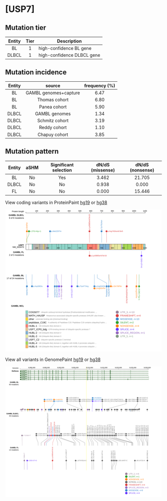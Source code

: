 # [USP7]

## Mutation tier

|Entity|Tier|Description               |
|:------:|:----:|--------------------------|
|BL    |1   |high-confidence BL gene   |
|DLBCL |1   |high-confidence DLBCL gene|
## Mutation incidence

|Entity|source               |frequency (%)|
|:------:|:---------------------:|:-------------:|
|BL    |GAMBL genomes+capture|6.47         |
|BL    |Thomas cohort        |6.80         |
|BL    |Panea cohort         |5.90         |
|DLBCL |GAMBL genomes        |1.34         |
|DLBCL |Schmitz cohort       |3.19         |
|DLBCL |Reddy cohort         |1.10         |
|DLBCL |Chapuy cohort        |3.85         |

## Mutation pattern

|Entity|aSHM|Significant selection|dN/dS (missense)|dN/dS (nonsense)|
|:------:|:----:|:---------------------:|:----------------:|:----------------:|
|BL    |No  |Yes                  |3.462           |21.705          |
|DLBCL |No  |No                   |0.938           | 0.000          |
|FL    |No  |No                   |0.000           |15.446          |



View coding variants in ProteinPaint [hg19](https://www.bcgsc.ca/downloads/morinlab/GAMBL/test/genes/USP7_protein.html)  or [hg38](https://www.bcgsc.ca/downloads/morinlab/GAMBL/test/genes/USP7_protein_hg38.html)

![image](images/proteinpaint/USP7_NM_003470.svg)

View all variants in GenomePaint [hg19](https://www.bcgsc.ca/downloads/morinlab/GAMBL/test/genes/USP7.html)  or [hg38](https://www.bcgsc.ca/downloads/morinlab/GAMBL/test/genes/USP7_hg38.html)

![image](images/proteinpaint/USP7.svg)
